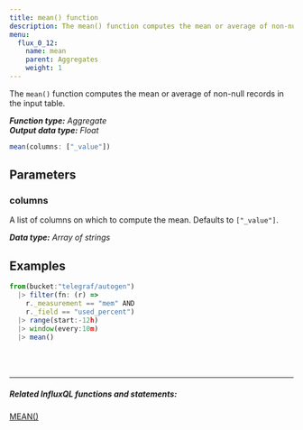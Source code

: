 ```yaml
---
title: mean() function
description: The mean() function computes the mean or average of non-null records in the input table.
menu:
  flux_0_12:
    name: mean
    parent: Aggregates
    weight: 1
---
```


The `mean()` function computes the mean or average of non-null records in the input table.

_**Function type:** Aggregate_  
_**Output data type:** Float_

```js
mean(columns: ["_value"])
```

## Parameters

### columns
A list of columns on which to compute the mean.
Defaults to `["_value"]`.

_**Data type:** Array of strings_

## Examples
```js
from(bucket:"telegraf/autogen")
  |> filter(fn: (r) =>
    r._measurement == "mem" AND
    r._field == "used_percent")
  |> range(start:-12h)
  |> window(every:10m)
  |> mean()
```

<hr style="margin-top:4rem"/>

##### Related InfluxQL functions and statements:
[MEAN()](/influxdb/latest/query_language/functions/#mean)  
